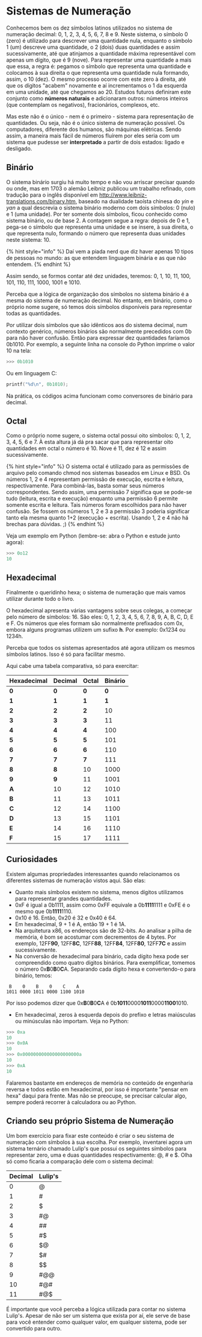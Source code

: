 # Sistemas de Numeração

Conhecemos bem os dez símbolos latinos utilizados no sistema de numeração decimal: 0, 1, 2, 3, 4, 5, 6, 7, 8 e 9. Neste sistema, o símbolo 0 (zero) é utilizado para descrever uma quantidade nula, enquanto o símbolo 1 (um) descreve uma quantidade, o 2 (dois) duas quantidades e assim sucessivamente, até que atinjamos a quantidade máxima representável com apenas um dígito, que é 9 (nove). Para representar uma quantidade a mais que essa, a regra é: pegamos o símbolo que representa uma quantidade e colocamos à sua direita o que representa uma quantidade nula formando, assim, o 10 (dez). O mesmo processo ocorre com este zero à direita, até que os dígitos "acabem" novamente e aí incrementamos o 1 da esquerda em uma unidade, até que chegamos ao 20. Estudos futuros definiram este conjunto como **números naturais** e adicionaram outros: números inteiros (que contemplam os negativos), fracionários, complexos, etc.

Mas este não é o único - nem é o primeiro - sistema para representação de quantidades. Ou seja, não é o único sistema de numeração possível. Os computadores, diferente dos humanos, são máquinas elétricas. Sendo assim, a maneira mais fácil de números fluírem por eles seria com um sistema que pudesse ser **interpretado** a partir de dois estados: ligado e desligado.

## Binário

O sistema binário surgiu há muito tempo e não vou arriscar precisar quando ou onde, mas em 1703 o alemão Leibniz publicou um trabalho refinado, com tradução para o inglês disponível em http://www.leibniz-translations.com/binary.htm, baseado na dualidade taoísta chinesa do _yin_ e _yan_ a qual descrevia o sistema binário moderno com dois símbolos: 0 (nulo) e 1 (uma unidade). Por ter somente dois símbolos, ficou conhecido como sistema binário, ou de base 2. A contagem segue a regra: depois de 0 e 1, pega-se o símbolo que representa uma unidade e se insere, à sua direita, o que representa nulo, formando o número que representa duas unidades neste sistema: 10.

{% hint style="info" %}
Daí vem a piada nerd que diz haver apenas 10 tipos de pessoas no mundo: as que entendem linguagem binária e as que não entendem.
{% endhint %}

Assim sendo, se formos contar até dez unidades, teremos: 0, 1, 10, 11, 100, 101, 110, 111, 1000, 1001 e 1010.

Perceba que a lógica de organização dos símbolos no sistema binário é a mesma do sistema de numeração decimal. No entanto, em binário, como o próprio nome sugere, só temos dois símbolos disponíveis para representar todas as quantidades.

Por utilizar dois símbolos que são idênticos aos do sistema decimal, num contexto genérico, números binários são normalmente precedidos com 0b para não haver confusão. Então para expressar dez quantidades faríamos 0b1010. Por exemplo, a seguinte linha na console do Python imprime o valor 10 na tela:

```python
>>> 0b1010
```

Ou em linguagem C:

```c
printf("%d\n", 0b1010);
```

Na prática, os códigos acima funcionam como conversores de binário para decimal.

## Octal

Como o próprio nome sugere, o sistema octal possui oito símbolos: 0, 1, 2, 3, 4, 5, 6 e 7. À esta altura já dá pra sacar que para representar oito quantidades em octal o número é 10. Nove é 11, dez é 12 e assim sucessivamente.

{% hint style="info" %}
O sistema octal é utilizado para as permissões de arquivo pelo comando chmod nos sistemas baseados em Linux e BSD. Os números 1, 2 e 4 representam permissão de execução, escrita e leitura, respectivamente. Para combiná-las, basta somar seus números correspondentes. Sendo assim, uma permissão 7 significa que se pode-se tudo \(leitura, escrita e execução\) enquanto uma permissão 6 permite somente escrita e leitura. Tais números foram escolhidos para não haver confusão. Se fossem os números 1, 2 e 3 a permissão 3 poderia significar tanto ela mesma quanto 1+2 (execução + escrita). Usando 1, 2 e 4 não há brechas para dúvidas. ;\)
{% endhint %}

Veja um exemplo em Python (lembre-se: abra o Python e estude junto agora):

```python
>>> 0o12
10
```

## Hexadecimal

Finalmente o queridinho hexa; o sistema de numeração que mais vamos utilizar durante todo o livro.

O hexadecimal apresenta várias vantagens sobre seus colegas, a começar pelo número de símbolos: 16. São eles: 0, 1, 2, 3, 4, 5, 6, 7, 8, 9, A, B, C, D, E e F. Os números que eles formam são normalmente prefixados com 0x, embora alguns programas utilizem um sufixo **h**. Por exemplo: 0x1234 ou 1234h.

Perceba que todos os sistemas apresentados até agora utilizam os mesmos símbolos latinos. Isso é só para facilitar mesmo.

Aqui cabe uma tabela comparativa, só para exercitar:

| Hexadecimal | Decimal | Octal | Binário |
| ----------- | ------- | ----- | ------- |
| **0**       | **0**   | **0** | **0**   |
| **1**       | **1**   | **1** | **1**   |
| **2**       | **2**   | **2** | 10      |
| **3**       | **3**   | **3** | 11      |
| **4**       | **4**   | **4** | 100     |
| **5**       | **5**   | **5** | 101     |
| **6**       | **6**   | **6** | 110     |
| **7**       | **7**   | **7** | 111     |
| **8**       | **8**   | 10    | 1000    |
| **9**       | **9**   | 11    | 1001    |
| **A**       | 10      | 12    | 1010    |
| **B**       | 11      | 13    | 1011    |
| **C**       | 12      | 14    | 1100    |
| **D**       | 13      | 15    | 1101    |
| **E**       | 14      | 16    | 1110    |
| **F**       | 15      | 17    | 1111    |

## Curiosidades

Existem algumas propriedades interessantes quando relacionamos os diferentes sistemas de numeração vistos aqui. São elas:

* Quanto mais símbolos existem no sistema, menos dígitos utilizamos para representar grandes quantidades.
* 0xF é igual a 0b1111, assim como 0xFF equivale a 0b**1111**1111 e 0xFE é o mesmo que 0b**1111**1110.
* 0x10 é 16. Então, 0x20 é 32 e 0x40 é 64.
* Em hexadecimal, 9 + 1 é A, então 19 + 1 é 1A.
* Na arquitetura x86, os endereços são de 32-bits. Ao analisar a pilha de memória, é bom se acostumar com decrementos de 4 bytes. Por exemplo, 12FF**90**, 12FF**8C**, 12FF**88**, 12FF**84**, 12FF**80**, 12FF**7C** e assim sucessivamente.
* Na conversão de hexadecimal para binário, cada dígito hexa pode ser compreendido como quatro dígitos binários. Para exemplificar, tomemos o número 0x**B**0**B**0**C**A. Separando cada dígito hexa e convertendo-o para binário, temos:

```
 B    0    B    0    C    A
1011 0000 1011 0000 1100 1010
```

Por isso podemos dizer que 0x**B**0**B**0**C**A é 0b**1011**0000**1011**0000**1100**1010.

* Em hexadecimal, zeros à esquerda depois do prefixo e letras maiúsculas ou minúsculas não importam. Veja no Python:

```python
>>> 0xa
10
>>> 0x0A
10
>>> 0x000000000000000000000a
10
>>> 0xA
10
```

Falaremos bastante em endereços de memória no conteúdo de engenharia reversa e todos estão em hexadecimal, por isso é importante "pensar em hexa" daqui para frente. Mas não se preocupe, se precisar calcular algo, sempre poderá recorrer à calculadora ou ao Python.

## Criando seu próprio Sistema de Numeração

Um bom exercício para fixar este conteúdo é criar o seu sistema de numeração com símbolos à sua escolha. Por exemplo, inventarei agora um sistema ternário chamado Lulip's que possui os seguintes símbolos para representar zero, uma e duas quantidades respectivamente: @, # e $. Olha só como ficaria a comparação dele com o sistema decimal:

| Decimal | Lulip's |
| ------- | ------- |
| 0       | @       |
| 1       | #       |
| 2       | $       |
| 3       | #@      |
| 4       | ##      |
| 5       | #$      |
| 6       | $@      |
| 7       | $#      |
| 8       | \$$     |
| 9       | #@@     |
| 10      | #@#     |
| 11      | #@$     |

É importante que você perceba a lógica utilizada para contar no sistema Lulip's. Apesar de não ser um sistema que exista por aí, ele serve de base para você entender como qualquer valor, em qualquer sistema, pode ser convertido para outro.
